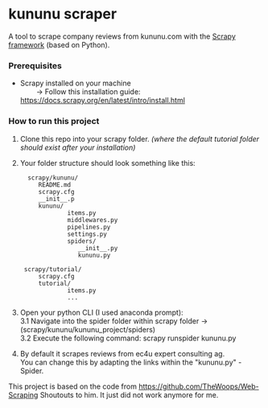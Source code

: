 # kununu scraper

A tool to scrape company reviews from kununu.com with the [Scrapy framework](https://docs.scrapy.org/en/latest/intro/overview.html) (based on Python).

### Prerequisites

+ Scrapy installed on your machine<br />
 &nbsp; &nbsp; &nbsp; &nbsp;  → Follow this installation guide: https://docs.scrapy.org/en/latest/intro/install.html
 
### How to run this project

1. Clone this repo into your scrapy folder. *(where the default tutorial folder should exist after your installation)*
2. Your folder structure should look something like this:

         scrapy/kununu/
            README.md
            scrapy.cfg
            __init__.p
            kununu/
                    items.py
                    middlewares.py
                    pipelines.py
                    settings.py
                    spiders/
                       __init__.py
                       kununu.py

        scrapy/tutorial/
            scrapy.cfg
            tutorial/
                    items.py
                    ...

3. Open your python CLI (I used anaconda prompt):<br />
       3.1 Navigate into the spider folder within scrapy folder → (scrapy/kununu/kununu_project/spiders)<br />
       3.2 Execute the following command: scrapy runspider kununu.py
       
4. By default it scrapes reviews from ec4u expert consulting ag.<br />
   You can change this by adapting the links within the "kununu.py" - Spider.


This project is based on the code from https://github.com/TheWoops/Web-Scraping Shoutouts to him. It just did not work anymore for me.




    
